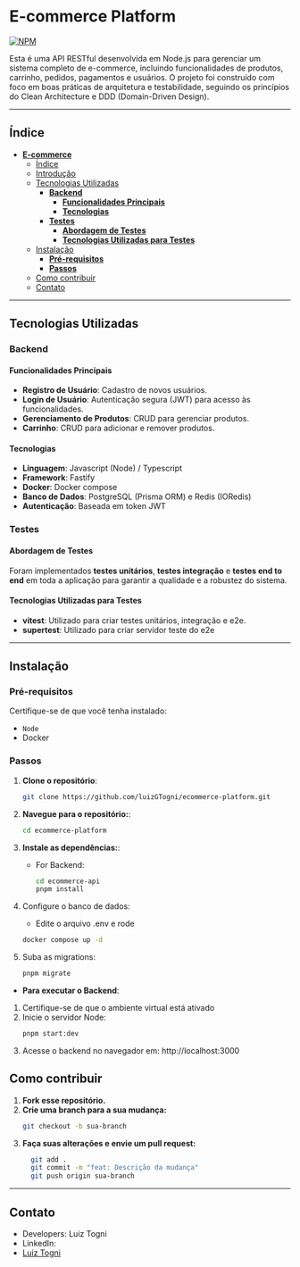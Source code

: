 # **E-commerce Platform**
[![NPM](https://img.shields.io/npm/l/react)](https://github.com/luizGTogni/ecommerce-platform/blob/main/LICENSE)

Esta é uma API RESTful desenvolvida em Node.js para gerenciar um sistema completo de e-commerce, incluindo funcionalidades de produtos, carrinho, pedidos, pagamentos e usuários.
O projeto foi construído com foco em boas práticas de arquitetura e testabilidade, seguindo os princípios do Clean Architecture e DDD (Domain-Driven Design).

---

## Índice

- [**E-commerce**](#ecommerce)
  - [Índice](#índice)
  - [Introdução](#introdução)
  - [Tecnologias Utilizadas](#tecnologias-utilizadas)
    - [**Backend**](#backend)
      - [**Funcionalidades Principais**](#funcionalidades-principais)
      - [**Tecnologias**](#tecnologias)
    - [**Testes**](#testes)
      - [**Abordagem de Testes**](#abordagem-de-testes)
      - [**Tecnologias Utilizadas para Testes**](#tecnologias-utilizadas-para-testes)
  - [Instalação](#instalação)
    - [**Pré-requisitos**](#pré-requisitos)
    - [**Passos**](#passos)
  - [Como contribuir](#como-contribuir)
  - [Contato](#contato)

---

## Tecnologias Utilizadas

### **Backend**

#### **Funcionalidades Principais**

- **Registro de Usuário**: Cadastro de novos usuários.
- **Login de Usuário**: Autenticação segura (JWT) para acesso às funcionalidades.
- **Gerenciamento de Produtos**: CRUD para gerenciar produtos.
- **Carrinho**: CRUD para adicionar e remover produtos.

#### **Tecnologias**

- **Linguagem**: Javascript (Node) / Typescript
- **Framework**: Fastify
- **Docker**: Docker compose
- **Banco de Dados**: PostgreSQL (Prisma ORM) e Redis (IORedis)
- **Autenticação**: Baseada em token JWT

### **Testes**
#### **Abordagem de Testes**
Foram implementados **testes unitários**, **testes integração** e **testes end to end** em toda a aplicação para garantir a qualidade e a robustez do sistema.
#### **Tecnologias Utilizadas para Testes**
- **vitest**: Utilizado para criar testes unitários, integração e e2e.
- **supertest**: Utilizado para criar servidor teste do e2e

---

## Instalação

### **Pré-requisitos**
Certifique-se de que você tenha instalado:
- `Node`
- Docker

### **Passos**

1. **Clone o repositório**:
   ```bash
   git clone https://github.com/luizGTogni/ecommerce-platform.git
    ```

2. **Navegue para o repositório:**:

   ```bash
   cd ecommerce-platform
   ```

3. **Instale as dependências:**:

   - For Backend:

     ```bash
     cd ecommerce-api
     pnpm install
     ```
    
4. Configure o banco de dados:
      - Edite o arquivo .env e rode 
      ```bash
      docker compose up -d
      ```
5. Suba as migrations:
    ```bash
    pnpm migrate
    ```

- **Para executar o Backend**:
1. Certifique-se de que o ambiente virtual está ativado
2. Inicie o servidor Node:
    ```bash
    pnpm start:dev
    ```
3. Acesse o backend no navegador em: http://localhost:3000
  

## Como contribuir
1. **Fork esse repositório.**
2. **Crie uma branch para a sua mudança:**
   ```bash
   git checkout -b sua-branch
   ```
3. **Faça suas alterações e envie um pull request:**
   ```bash
     git add .
     git commit -m "feat: Descrição da mudança"
     git push origin sua-branch
   ```
---

## Contato
- Developers: Luiz Togni
- LinkedIn:
- [Luiz Togni](https://www.linkedin.com/in/luizgustavotogni/)

